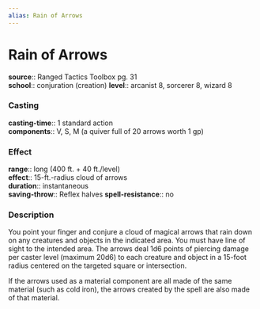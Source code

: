 ```yaml
---
alias: Rain of Arrows
---
```


# Rain of Arrows 

**source**:: Ranged Tactics Toolbox pg. 31  
**school**:: conjuration (creation)
**level**:: arcanist 8, sorcerer 8, wizard 8

### Casting 

**casting-time**:: 1 standard action  
**components**:: V, S, M (a quiver full of 20 arrows worth 1 gp)

### Effect 

**range**:: long (400 ft. + 40 ft./level)  
**effect**:: 15-ft.-radius cloud of arrows  
**duration**:: instantaneous  
**saving-throw**:: Reflex halves
**spell-resistance**:: no

### Description 

You point your finger and conjure a cloud of magical arrows that rain down on any creatures and objects in the indicated area. You must have line of sight to the intended area. The arrows deal 1d6 points of piercing damage per caster level (maximum 20d6) to each creature and object in a 15-foot radius centered on the targeted square or intersection.  
  
If the arrows used as a material component are all made of the same material (such as cold iron), the arrows created by the spell are also made of that material.
